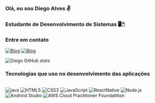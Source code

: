 ### Olá, eu sou Diego Alves ✌️
### Estudante de Desenvolvimento de Sistemas 🖥️🖱️

### Entre em contato 
[![Blog](	https://img.shields.io/badge/LinkedIn-0077B5?style=for-the-badge&logo=linkedin&logoColor=white)](https://www.linkedin.com/in/diego-de-medeiro-alves-134ba2195) [![Blog](https://img.shields.io/badge/WhatsApp-25D366?style=for-the-badge&logo=whatsapp&logoColor=white)](https://api.whatsapp.com/send?phone=5511972386960&text=Ol%C3%A1,%20me%20chamo%20Diego%20Alves)

![Diego GitHub stats](https://github-readme-stats.vercel.app/api?username=DiegoAlves20&show_icons=true&theme=synthwave)

### Tecnologias que uso no desenvolvimento das aplicações
<div style="display: inline_block">
<br/>
<img alt="java" src="https://img.shields.io/badge/Java-ED8B00?style=for-the-badge&logo=java&logoColor=white" />
<img alt="HTML5" src="https://img.shields.io/badge/HTML5-E34F26?style=for-the-badge&logo=html5&logoColor=white"/>
<img alt="CSS3" src="https://img.shields.io/badge/CSS3-1572B6?style=for-the-badge&logo=css3&logoColor=white" />
<img alt="JavaScript" src="https://img.shields.io/badge/java_script-F7DF1E?style=for-the-badge&logo=JavaScript&logoColor=black" />
<img alt="ReactNative" src="https://img.shields.io/badge/react_Native-2271b3?style=for-the-badge&logo=react&logoColor=white" />
<img alt="Node.js" src="https://img.shields.io/badge/Node.js-43853D?style=for-the-badge&logo=node.js&logoColor=white"/>
<img alt="Android Studio" src="https://img.shields.io/badge/Android_Studio-ed7a11?style=for-the-badge&logo=android-studio&logoColor=white"/>
<img alt="AWS Cloud Practitioner Foundatition"  src="https://img.shields.io/badge/Amazon_AWS-232F3E?style=for-the-badge&logo=amazon-aws&logoColor=white" /> 

</div>
